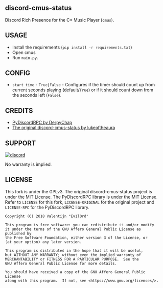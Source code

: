 ## discord-cmus-status
Discord Rich Presence for the C* Music Player (`cmus`).

## USAGE
- Install the requirements (`pip install -r requirements.txt`)
- Open cmus
- Run `main.py`.

## CONFIG
- `start_time` - `True|False` - Configures if the timer should count up from current seconds playing (default/`True`) or if it should count down from the seconds left (`False`).


## CREDITS
- [PyDiscordRPC by DerpyChap](https://github.com/DerpyChap/PyDiscordRPC)
- [The original discord-cmus-status by lukeoftheaura](https://github.com/lukeoftheaura/discord-cmus-status)

## SUPPORT
[![discord](https://canary.discordapp.com/api/guilds/285031644296118273/widget.png?style=banner3)](https://discord.gg/gmzXeSv)

No warranty is implied.

## LICENSE

This fork is under the GPLv3. The original discord-cmus-status project is under the MIT License. The PyDiscordRPC library is under the MIT License. Refer to `LICENSE` for this fork, `LICENSE-ORIGINAL` for the original project and `LICENSE-RPC` for the PyDiscordRPC library.

```
Copyright (C) 2018 Valentijn "Ev1l0rd"

This program is free software: you can redistribute it and/or modify
it under the terms of the GNU Affero General Public License as published by
the Free Software Foundation, either version 3 of the License, or
(at your option) any later version.

This program is distributed in the hope that it will be useful,
but WITHOUT ANY WARRANTY; without even the implied warranty of
MERCHANTABILITY or FITNESS FOR A PARTICULAR PURPOSE.  See the
GNU Affero General Public License for more details.

You should have received a copy of the GNU Affero General Public License
along with this program.  If not, see <https://www.gnu.org/licenses/>.
```